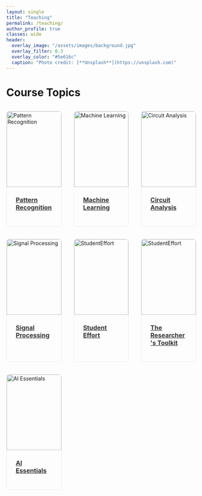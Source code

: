```yaml
---
layout: single
title: "Teaching"
permalink: /teaching/
author_profile: true
classes: wide
header:
  overlay_image: "/assets/images/background.jpg"
  overlay_filter: 0.3
  overlay_color: "#5e616c"
  caption: "Photo credit: [**Unsplash**](https://unsplash.com)"
---
```


<div class="container">
  <div class="header">
    <h1>Course Topics</h1>
    <p> </p>
  </div>

  <div class="projects-grid">
    <div class="project-card">
      <a href="https://laboratorypatternrecognition.github.io/PatternRecognition_S/pattern_recognition.html">
        <img src="{{ '/assets/images/PR1.JPG' | relative_url }}" 
             alt="Pattern Recognition" 
             class="project-image">
        <div class="project-content">
          <h3 class="project-title">Pattern Recognition</h3>
        </div>
      </a>
    </div>
    <div class="project-card">
      <a href="https://laboratorypatternrecognition.github.io/MachineLearningS/machine_learning.html">
        <img src="{{ '/assets/images/machinelearning1.JPG' | relative_url }}" 
             alt="Machine Learning" 
             class="project-image">
        <div class="project-content">
          <h3 class="project-title">Machine Learning</h3>
        </div>
      </a>
    </div>
    <div class="project-card">
      <a href="https://laboratorypatternrecognition.github.io/CircuitElectronics/Introduction_CircuitElectronics.html">
        <img src="{{ '/assets/images/startPic.jpg' | relative_url }}" 
             alt="Circuit Analysis" 
             class="project-image">
        <div class="project-content">
          <h3 class="project-title">Circuit Analysis</h3>
        </div>
      </a>
    </div>
    <div class="project-card">
      <a href="[/teaching/signal-processing/](https://laboratorypatternrecognition.github.io/SignalSystem/SignalSystemStart.html)">
        <img src="{{ '/assets/images/ECG_1.jpg' | relative_url }}" 
             alt="Signal Processing" 
             class="project-image">
        <div class="project-content">
          <h3 class="project-title">Signal Processing</h3>
        </div>
      </a>
    </div>
    <div class="project-card">
      <a href="/teaching/studenteffort/">
        <img src="{{ '/assets/images/StudentEffort.jpg' | relative_url }}" 
             alt="StudentEffort" 
             class="project-image">
        <div class="project-content">
          <h3 class="project-title">Student Effort</h3>
        </div>
      </a>
    </div>
    <div class="project-card">
      <a href="/teaching/researchertoolkit/">
        <img src="{{ '/assets/images/toolkit.jpg' | relative_url }}" 
             alt="StudentEffort" 
             class="project-image">
        <div class="project-content">
          <h3 class="project-title">The Researcher's Toolkit</h3>
        </div>
      </a>
    </div>
    <div class="project-card">
      <a href="https://laboratorypatternrecognition.github.io/AI-Essentials/Home_Page.html">
        <img src="{{ '/assets/images/DeepDream2.JPG' | relative_url }}" 
             alt="AI Essentials" 
             class="project-image">
        <div class="project-content">
          <h3 class="project-title">AI Essentials</h3>
        </div>
      </a>
    </div>
  </div>

  <div class="footer">
    
  </div>
</div>

<style>

.projects-grid {
  display: grid;
  grid-template-columns: repeat(3, 1fr);
  gap: 2rem; /* فاصله بین کارت‌ها */
  margin-top: 2rem;
}

.project-card {
  border: 1px solid #eaeaea;
  border-radius: 8px;
  overflow: hidden;
  transition: transform 0.3s ease, box-shadow 0.3s ease;
}

.project-card:hover {
  transform: translateY(-5px);
  box-shadow: 0 10px 20px rgba(0,0,0,0.1);
}

.project-image {
  width: 100%;
  height: 200px;
  object-fit: cover;
}

.project-content {
  padding: 1.5rem;
}

.project-title {
  margin-top: 0;
  color: #333;
}
</style>
